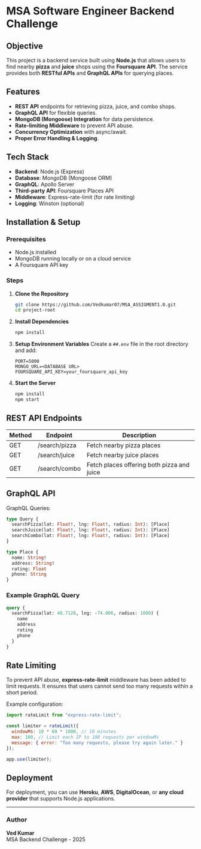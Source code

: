 # MSA Software Engineer Backend Challenge

## Objective
This project is a backend service built using **Node.js** that allows users to find nearby **pizza** and **juice** shops using the **Foursquare API**. The service provides both **RESTful APIs** and **GraphQL APIs** for querying places.

## Features
- **REST API** endpoints for retrieving pizza, juice, and combo shops.
- **GraphQL API** for flexible queries.
- **MongoDB (Mongoose) Integration** for data persistence.
- **Rate-limiting Middleware** to prevent API abuse.
- **Concurrency Optimization** with async/await.
- **Proper Error Handling & Logging**.

## Tech Stack
- **Backend**: Node.js (Express)
- **Database**: MongoDB (Mongoose ORM)
- **GraphQL**: Apollo Server
- **Third-party API**: Foursquare Places API
- **Middleware**: Express-rate-limit (for rate limiting)
- **Logging**: Winston (optional)


## Installation & Setup
### Prerequisites
- Node.js installed
- MongoDB running locally or on a cloud service
- A Foursquare API key

### Steps
1. **Clone the Repository**
   ```sh
   git clone https://github.com/Vedkumar07/MSA_ASSIGMENT1.0.git
   cd project-root
   ```
2. **Install Dependencies**
   ```sh
   npm install
   ```
3. **Setup Environment Variables**
   Create a `##.env` file in the root directory and add:
   ```env
   PORT=5000
   MONGO_URL=<DATABASE URL>
   FOURSQUARE_API_KEY=your_foursquare_api_key
   ```
4. **Start the Server**
   ```sh
   npm install
   npm start
   ```

## REST API Endpoints
| Method | Endpoint         | Description |
|--------|----------------|-------------|
| GET    | /search/pizza  | Fetch nearby pizza places |
| GET    | /search/juice  | Fetch nearby juice places |
| GET    | /search/combo  | Fetch places offering both pizza and juice |

## GraphQL API
GraphQL Queries:
```graphql
type Query {
  searchPizza(lat: Float!, lng: Float!, radius: Int): [Place]
  searchJuice(lat: Float!, lng: Float!, radius: Int): [Place]
  searchCombo(lat: Float!, lng: Float!, radius: Int): [Place]
}

type Place {
  name: String!
  address: String!
  rating: Float
  phone: String
}
```
### Example GraphQL Query
```graphql
query {
  searchPizza(lat: 40.7128, lng: -74.006, radius: 1000) {
    name
    address
    rating
    phone
  }
}
```

## Rate Limiting
To prevent API abuse, **express-rate-limit** middleware has been added to limit requests. It ensures that users cannot send too many requests within a short period.

Example configuration:
```js
import rateLimit from "express-rate-limit";

const limiter = rateLimit({
  windowMs: 10 * 60 * 1000, // 10 minutes
  max: 100, // Limit each IP to 100 requests per windowMs
  message: { error: "Too many requests, please try again later." }
});

app.use(limiter);
```

## Deployment
For deployment, you can use **Heroku**, **AWS**, **DigitalOcean**, or **any cloud provider** that supports Node.js applications.

---
### Author
**Ved Kumar**  
MSA Backend Challenge - 2025

